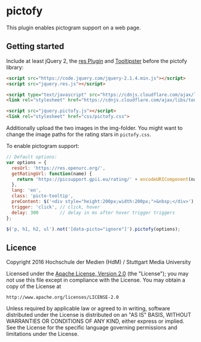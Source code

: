 # pictofy

This plugin enables pictogram support on a web page.

## Getting started

Include at least jQuery 2, the [res Plugin](https://github.com/AlexVonB/res)
and [Tooltipster](https://iamceege.github.io/tooltipster/) before the pictofy
library:

```html
<script src="https://code.jquery.com/jquery-2.1.4.min.js"></script>
<script src="jquery.res.js"></script>

<script type="text/javascript" src="https://cdnjs.cloudflare.com/ajax/libs/tooltipster/3.3.0/js/jquery.tooltipster.min.js"></script>
<link rel="stylesheet" href="https://cdnjs.cloudflare.com/ajax/libs/tooltipster/3.3.0/css/tooltipster.min.css">

<script src="jquery.pictofy.js"></script>
<link rel="stylesheet" href="css/pictofy.css">
```

Additionally upload the two images in the img-folder. You might want to change
the image paths for the rating stars in `pictofy.css`.

To enable pictogram support:

```js
// Default options:
var options = {
  resUrl: 'https://res.openurc.org/',
  getRatingUrl: function(name) {
    return 'https://picsupport.gpii.eu/rating/' + encodeURIComponent(name);
  },
  lang: 'en',
  class: 'picto-tooltip',
  preContent: $('<div style="height:200px;width:200px;">&nbsp;</div>'),
  trigger: 'click', // click, hover
  delay: 300        // delay in ms after hover trigger triggers
};

$('p, h1, h2, ul').not('[data-picto="ignore"]').pictofy(options);
```

## Licence

Copyright 2016 Hochschule der Medien (HdM) / Stuttgart Media University

Licensed under the [Apache License, Version 2.0](https://github.com/REMEXLabs/pictofy/blob/master/LICENSE) (the "License");
you may not use this file except in compliance with the License.
You may obtain a copy of the License at

    http://www.apache.org/licenses/LICENSE-2.0

Unless required by applicable law or agreed to in writing, software
distributed under the License is distributed on an "AS IS" BASIS,
WITHOUT WARRANTIES OR CONDITIONS OF ANY KIND, either express or implied.
See the License for the specific language governing permissions and
limitations under the License.

